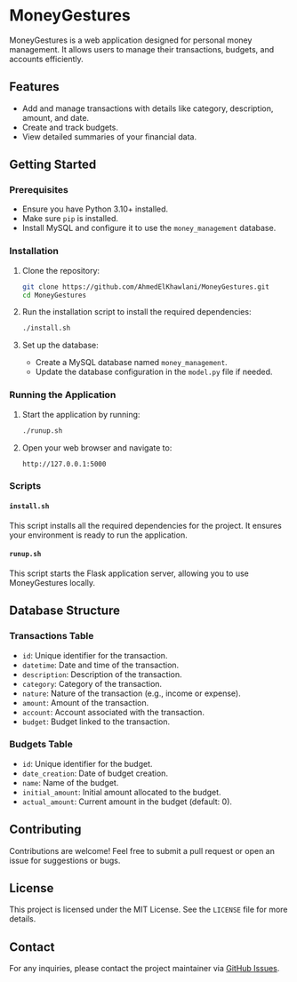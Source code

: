 # MoneyGestures

MoneyGestures is a web application designed for personal money management. It allows users to manage their transactions, budgets, and accounts efficiently.

## Features
- Add and manage transactions with details like category, description, amount, and date.
- Create and track budgets.
- View detailed summaries of your financial data.

## Getting Started

### Prerequisites
- Ensure you have Python 3.10+ installed.
- Make sure `pip` is installed.
- Install MySQL and configure it to use the `money_management` database.

### Installation

1. Clone the repository:
   ```bash
   git clone https://github.com/AhmedElKhawlani/MoneyGestures.git
   cd MoneyGestures
   ```

2. Run the installation script to install the required dependencies:
   ```bash
   ./install.sh
   ```

3. Set up the database:
   - Create a MySQL database named `money_management`.
   - Update the database configuration in the `model.py` file if needed.

### Running the Application

1. Start the application by running:
   ```bash
   ./runup.sh
   ```

2. Open your web browser and navigate to:
   ```
   http://127.0.0.1:5000
   ```

### Scripts

#### `install.sh`
This script installs all the required dependencies for the project. It ensures your environment is ready to run the application.

#### `runup.sh`
This script starts the Flask application server, allowing you to use MoneyGestures locally.

## Database Structure

### Transactions Table
- `id`: Unique identifier for the transaction.
- `datetime`: Date and time of the transaction.
- `description`: Description of the transaction.
- `category`: Category of the transaction.
- `nature`: Nature of the transaction (e.g., income or expense).
- `amount`: Amount of the transaction.
- `account`: Account associated with the transaction.
- `budget`: Budget linked to the transaction.

### Budgets Table
- `id`: Unique identifier for the budget.
- `date_creation`: Date of budget creation.
- `name`: Name of the budget.
- `initial_amount`: Initial amount allocated to the budget.
- `actual_amount`: Current amount in the budget (default: 0).

## Contributing
Contributions are welcome! Feel free to submit a pull request or open an issue for suggestions or bugs.

## License
This project is licensed under the MIT License. See the `LICENSE` file for more details.

## Contact
For any inquiries, please contact the project maintainer via [GitHub Issues](https://github.com/AhmedElKhawlani/MoneyGestures/issues).